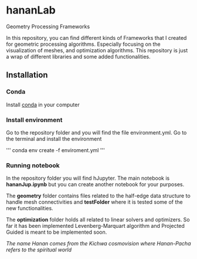 # hananLab
Geometry Processing Frameworks

In this repository, you can find different kinds of Frameworks that I created for geometric processing algorithms. Especially focusing on the visualization of meshes, and optimization algorithms. 
This repository is just a wrap of different libraries and some added functionalities.  

## Installation

### Conda 
Install [conda](https://docs.conda.io/projects/conda/en/stable/user-guide/install/download.html) in your computer 

### Install environment

Go to the repository folder and you will find the file environment.yml. Go to the terminal and install the environment

''' conda env create -f enviroment.yml '''

### Running notebook

In the repository folder you will find hJupyter. The main notebook is **hananJup.ipynb** but you can create another notebook for your purposes. 

The **geometry** folder contains files related to the half-edge data structure to handle mesh connectivities and **testFolder** where it is tested some of the new functionalities. 

The **optimization** folder holds all related to linear solvers and optimizers. So far it has been implemented Levenberg-Marquart algorithm and Projected Guided is meant to be implemented soon. 




*The name Hanan comes from the Kichwa cosmovision where Hanan-Pacha refers to the spiritual world*
